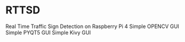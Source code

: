 # RTTSD
Real Time Traffic Sign Detection on Raspberry Pi 4
Simple OPENCV GUI
Simple PYQT5 GUI
Simple Kivy GUI
